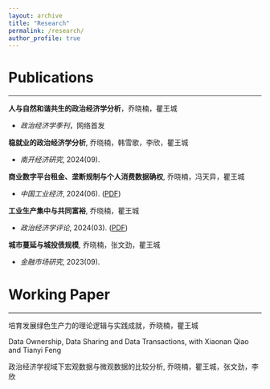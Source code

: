 ```yaml
---
layout: archive
title: "Research"
permalink: /research/
author_profile: true
---
```


# Publications

-----------------------------------------------------------------------------

**人与自然和谐共生的政治经济学分析**，乔晓楠，瞿王城

* *政治经济学季刊*，网络首发

**稳就业的政治经济学分析**, 乔晓楠，韩雪歌，李欣，瞿王城

* *南开经济研究*, 2024(09).

**商业数字平台租金、垄断规制与个人消费数据确权**, 乔晓楠，冯天异，瞿王城

* *中国工业经济*, 2024(06). ([PDF](../assets/Commercial.pdf))

**工业生产集中与共同富裕**, 乔晓楠，瞿王城

* *政治经济学评论*, 2024(03). ([PDF](../assets/Concentration.pdf))

**城市蔓延与城投债规模**, 乔晓楠，张文劲，瞿王城

* *金融市场研究*, 2023(09).

# Working Paper

-----------------------------------------------------------------------------

培育发展绿色生产力的理论逻辑与实践成就，乔晓楠，瞿王城

Data Ownership, Data Sharing and Data Transactions, with Xiaonan Qiao and Tianyi Feng

政治经济学视域下宏观数据与微观数据的比较分析, 乔晓楠，瞿王城，张文劲，李欣
